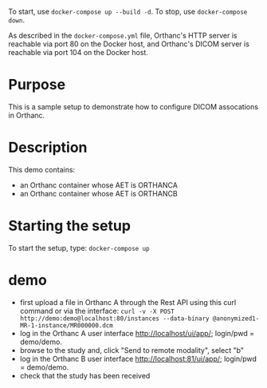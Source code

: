 To start, use `docker-compose up --build -d`.
To stop, use `docker-compose down`.

As described in the `docker-compose.yml` file, Orthanc's HTTP server is
reachable via port 80 on the Docker host, and Orthanc's DICOM server is
reachable via port 104 on the Docker host.





# Purpose

This is a sample setup to demonstrate how to configure DICOM assocations in Orthanc.

# Description

This demo contains:

- an Orthanc container whose AET is ORTHANCA
- an Orthanc container whose AET is ORTHANCB

# Starting the setup

To start the setup, type: `docker-compose up`

# demo

- first upload a file in Orthanc A through the Rest API using this curl command or via the interface:
  `curl -v -X POST http://demo:demo@localhost:80/instances --data-binary @anonymized1-MR-1-instance/MR000000.dcm`  
- log in the Orthanc A user interface [http://localhost/ui/app/](http://localhost/ui/app/); login/pwd = demo/demo.
- browse to the study and, click "Send to remote modality", select "b"
- log in the Orthanc B user interface [http://localhost:81/ui/app/](http://localhost:81/ui/app/); login/pwd = demo/demo.
- check that the study has been received